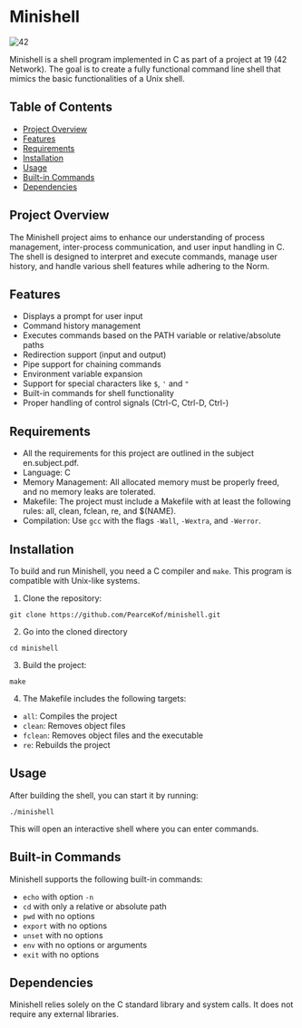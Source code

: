 # Minishell
![42](https://img.shields.io/badge/School-42-black?style=flat-square&logo=42)

Minishell is a shell program implemented in C as part of a project at 19 (42 Network). The goal is to create a fully functional command line shell that mimics the basic functionalities of a Unix shell.

## Table of Contents

- [Project Overview](#project-overview)
- [Features](#features)
- [Requirements](#requirements)
- [Installation](#installation)
- [Usage](#usage)
- [Built-in Commands](#built-in-commands)
- [Dependencies](#dependencies)

## Project Overview

The Minishell project aims to enhance our understanding of process management, inter-process communication, and user input handling in C. The shell is designed to interpret and execute commands, manage user history, and handle various shell features while adhering to the Norm.

## Features

- Displays a prompt for user input
- Command history management
- Executes commands based on the PATH variable or relative/absolute paths
- Redirection support (input and output)
- Pipe support for chaining commands
- Environment variable expansion
- Support for special characters like `$`, `'` and `"`
- Built-in commands for shell functionality
- Proper handling of control signals (Ctrl-C, Ctrl-D, Ctrl-\)

## Requirements

- All the requirements for this project are outlined in the subject en.subject.pdf.
- Language: C
- Memory Management: All allocated memory must be properly freed, and no memory leaks are tolerated.
- Makefile: The project must include a Makefile with at least the following rules: all, clean, fclean, re, and $(NAME).
- Compilation: Use `gcc` with the flags `-Wall`, `-Wextra`, and `-Werror`.

## Installation

To build and run Minishell, you need a C compiler and `make`. This program is compatible with Unix-like systems.

1. Clone the repository:
```
git clone https://github.com/PearceKof/minishell.git
```

2. Go into the cloned directory
```
cd minishell
```

3. Build the project:
```
make
```

4. The Makefile includes the following targets:
- `all`: Compiles the project
- `clean`: Removes object files
- `fclean`: Removes object files and the executable
- `re`: Rebuilds the project

## Usage

After building the shell, you can start it by running:

```
./minishell
```

This will open an interactive shell where you can enter commands.

## Built-in Commands

Minishell supports the following built-in commands:

- `echo` with option `-n`
- `cd` with only a relative or absolute path
- `pwd` with no options
- `export` with no options
- `unset` with no options
- `env` with no options or arguments
- `exit` with no options

## Dependencies

Minishell relies solely on the C standard library and system calls. It does not require any external libraries.

